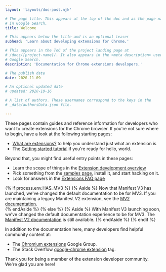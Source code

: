 ```yaml
---
layout: 'layouts/doc-post.njk'

# The page title. This appears at the top of the doc and as the page name
# in Google Search.
title: Welcome

# This appears below the title and is an optional teaser
subhead: 'Learn about developing extensions for Chrome.'

# This appears in the ToC of the project landing page at
# /docs/[project-name]/. It also appears in the <meta description> used in 
# Google Search.
description: 'Documentation for Chrome extensions developers.'

# The publish date
date: 2020-11-09

# An optional updated date
# updated: 2020-10-16

# A list of authors. These usernames correspond to the keys in the
# _data/authorsData.json file.

---
```


These pages contain guides and reference information for developers who want to
create extensions for the Chrome browser. If you're not sure where to begin,
have a look at the following starting pages:

* [What are extensions?](/extensions/mv3/overview/) to help you understand just what an extension is.
* The [Getting started tutorial](/docs/extensions/mv3/getstarted/) if you're ready for hello, world.

Beyond that, you might find useful entry points in these pages:

* Learn the scope of things in the [Extension development overview](/docs/extensions/mv3/devguide/)
* Pick something from the [samples page](/docs/extensions/???), install it, and start hacking on it.
* Look for answers in the [Extensions FAQ page](/docs/extensions/mv3/faq/)

{% if process.env.HAS_MV3 %}
{% Aside %}
Now that Manifest V3 has launched, we've changed the default documentation to
be for MV3. If you are maintaining a legacy Manifest V2 extension, see the [MV2
documentation](/docs/extensions/mv2).	
{% endAside %}
{% else %}
{% Aside %}
With Manifest V3 launching soon, we've changed the default documentation
experience to be for MV3. The [Manifest V2 documentation](/docs/extensions/mv2)
is still available.
{% endAside %}
{% endif %}

In addition to the documentation here, many developers find helpful community content at:

* The [Chromium extensions](https://groups.google.com/a/chromium.org/g/chromium-extensions) Google Group.
* The Stack Overflow [google-chrome extension](https://stackoverflow.com/tags/google-chrome-extension/info) tag.

Thank you for being a member of the extension developer community. We're glad you are here!
